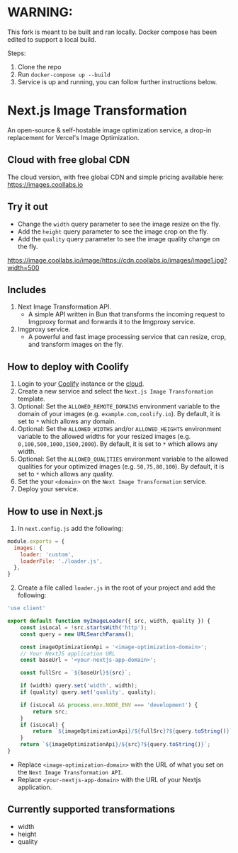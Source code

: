 # WARNING:

This fork is meant to be built and ran locally. Docker compose has been edited to support a local build.

Steps:
1. Clone the repo
2. Run `docker-compose up --build`
3. Service is up and running, you can follow further instructions below.

# Next.js Image Transformation

An open-source & self-hostable image optimization service, a drop-in replacement for Vercel's Image Optimization.

## Cloud with free global CDN

The cloud version, with free global CDN and simple pricing available here: https://images.coollabs.io

## Try it out 

- Change the `width` query parameter to see the image resize on the fly.
- Add the `height` query parameter to see the image crop on the fly.
- Add the `quality` query parameter to see the image quality change on the fly.

https://image.coollabs.io/image/https://cdn.coollabs.io/images/image1.jpg?width=500

## Includes
1. Next Image Transformation API.
   - A simple API written in Bun that transforms the incoming request to Imgproxy format and forwards it to the Imgproxy service.
2. Imgproxy service.
   - A powerful and fast image processing service that can resize, crop, and transform images on the fly.

## How to deploy with Coolify
1. Login to your [Coolify](https://coolify.io) instance or the [cloud](https://app.coolify.io).
2. Create a new service and select the `Next.js Image Transformation` template.
3. Optional: Set the `ALLOWED_REMOTE_DOMAINS` environment variable to the domain of your images (e.g. `example.com,coolify.io`). By default, it is set to `*` which allows any domain.
4. Optional: Set the `ALLOWED_WIDTHS` and/or `ALLOWED_HEIGHTS` environment variable to the allowed widths for your resized images (e.g. `0,100,500,1000,1500,2000`). By default, it is set to `*` which allows any width.
5. Optional: Set the `ALLOWED_QUALITIES` environment variable to the allowed qualities for your optimized images (e.g. `50,75,80,100`). By default, it is set to `*` which allows any quality.
4. Set the your `<domain>` on the `Next Image Transformation` service.
5. Deploy your service.

## How to use in Next.js
1. In `next.config.js` add the following:
```javascript
module.exports = {
  images: {
    loader: 'custom',
    loaderFile: './loader.js',
  },
}
```
2. Create a file called `loader.js` in the root of your project and add the following:
```javascript
'use client'

export default function myImageLoader({ src, width, quality }) {
    const isLocal = !src.startsWith('http');
    const query = new URLSearchParams();

    const imageOptimizationApi = '<image-optimization-domain>';
    // Your NextJS application URL
    const baseUrl = '<your-nextjs-app-domain>';

    const fullSrc = `${baseUrl}${src}`;

    if (width) query.set('width', width);
    if (quality) query.set('quality', quality);

    if (isLocal && process.env.NODE_ENV === 'development') {
        return src;
    }
    if (isLocal) {
        return `${imageOptimizationApi}/${fullSrc}?${query.toString()}`;
    }
    return `${imageOptimizationApi}/${src}?${query.toString()}`;
}
```

- Replace `<image-optimization-domain>` with the URL of what you set on the `Next Image Transformation API`.
- Replace `<your-nextjs-app-domain>` with the URL of your Nextjs application.

## Currently supported transformations
- width
- height
- quality
